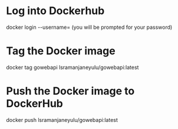 # Log into Dockerhub
docker login --username=<dockerhubusername> (you will be prompted for your password)

# Tag the Docker image
docker tag gowebapi lsramanjaneyulu/gowebapi:latest

# Push the Docker image to DockerHub
docker push lsramanjaneyulu/gowebapi:latest